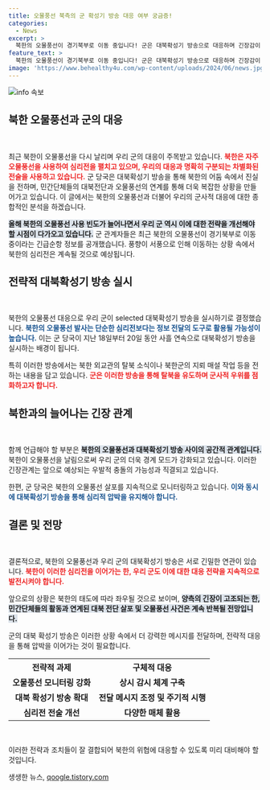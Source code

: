 ```yaml
---
title: 오물풍선 북측의 군 확성기 방송 대응 여부 궁금증!
categories:
  - News
excerpt: >
  북한의 오물풍선이 경기북부로 이동 중입니다! 군은 대북확성기 방송으로 대응하며 긴장감이 고조되고 있는 상황. 대북전단과 오물풍선의 대결이 계속될 전망입니다! 클릭하여 전말을 확인하세요!
feature_text: >
  북한의 오물풍선이 경기북부로 이동 중입니다! 군은 대북확성기 방송으로 대응하며 긴장감이 고조되고 있는 상황. 대북전단과 오물풍선의 대결이 계속될 전망입니다! 클릭하여 전말을 확인하세요!
image: 'https://www.behealthy4u.com/wp-content/uploads/2024/06/news.jpg'
---
```


<p><img src="https://www.behealthy4u.com/wp-content/uploads/2024/06/news.jpg" alt="info 속보" /></p>

<h2 data-ke-size="size26">북한 오물풍선과 군의 대응</h2>

<p data-ke-size="size16">&nbsp;</p>

<p>최근 북한이 오물풍선을 다시 날리며 우리 군의 대응이 주목받고 있습니다. <b><span style="color: #ee2323;">북한은 자주 오물풍선을 사용하여 심리전을 펼치고 있으며, 우리의 대응과 명확히 구분되는 차별화된 전술을 사용하고 있습니다.</span></b> 군 당국은 대북확성기 방송을 통해 북한의 어둠 속에서 진실을 전하며, 민간단체들의 대북전단과 오물풍선의 연계를 통해 더욱 복잡한 상황을 만들어가고 있습니다. 이 글에서는 북한의 오물풍선과 더불어 우리의 군사적 대응에 대한 종합적인 분석을 하겠습니다.</p>

<p><b><span style="background-color: #21538527;">올해 북한의 오물풍선 사용 빈도가 늘어나면서 우리 군 역시 이에 대한 전략을 개선해야 할 시점이 다가오고 있습니다.</span></b> 군 관계자들은 최근 북한의 오물풍선이 경기북부로 이동 중이라는 긴급순항 정보를 공개했습니다. 풍향이 서풍으로 인해 이동하는 상황 속에서 북한의 심리전은 계속될 것으로 예상됩니다.</p>

<h2 data-ke-size="size26">전략적 대북확성기 방송 실시</h2>

<p data-ke-size="size16">&nbsp;</p>

<p>북한의 오물풍선 대응으로 우리 군이 selected 대북확성기 방송을 실시하기로 결정했습니다. <b><span style="color: #1a5490;">북한의 오물풍선 발사는 단순한 심리전보다는 정보 전달의 도구로 활용될 가능성이 높습니다.</span></b> 이는 군 당국이 지난 18일부터 20일 동안 사흘 연속으로 대북확성기 방송을 실시하는 배경이 됩니다. </p>

<p>특히 이러한 방송에서는 북한 외교관의 탈북 소식이나 북한군의 지뢰 매설 작업 등을 전하는 내용을 담고 있습니다. <b><span style="color: #ee2323;">군은 이러한 방송을 통해 탈북을 유도하며 군사적 우위를 점화하고자 합니다.</span></b></p>

<h2 data-ke-size="size26">북한과의 늘어나는 긴장 관계</h2>

<p data-ke-size="size16">&nbsp;</p>

<p>함께 언급해야 할 부분은 <b><span style="background-color: #21538527;">북한의 오물풍선과 대북확성기 방송 사이의 공간적 관계입니다.</span></b> 북한이 오물풍선을 날림으로써 우리 군의 더욱 경계 모드가 강화되고 있습니다. 이러한 긴장관계는 앞으로 예상되는 우발적 충돌의 가능성과 직결되고 있습니다.</p>

<p>한편, 군 당국은 북한의 오물풍선 살포를 지속적으로 모니터링하고 있습니다. <b><span style="color: #1a5490;">이와 동시에 대북확성기 방송을 통해 심리적 압박을 유지해야 합니다.</span></b> </p>

<h2 data-ke-size="size26">결론 및 전망</h2>

<p data-ke-size="size16">&nbsp;</p>

<p>결론적으로, 북한의 오물풍선과 우리 군의 대북확성기 방송은 서로 긴밀한 연관이 있습니다. <b><span style="color: #ee2323;">북한이 이러한 심리전을 이어가는 한, 우리 군도 이에 대한 대응 전략을 지속적으로 발전시켜야 합니다.</span></b>  </p>

<p>앞으로의 상황은 북한의 태도에 따라 좌우될 것으로 보이며, <b><span style="background-color: #21538527;">양측의 긴장이 고조되는 한, 민간단체들의 활동과 연계된 대북 전단 살포 및 오물풍선 사건은 계속 반복될 전망입니다.</span></b> </p>

<p>군의 대북 확성기 방송은 이러한 상황 속에서 더 강력한 메시지를 전달하며, 전략적 대응을 통해 압박을 이어가는 것이 필요합니다. </p>

<table style="width:100%">
  <tr>
    <th>전략적 과제</th>
    <th>구체적 대응</th>
  </tr>
  <tr>
    <td style="text-align: center; height: 17px;"><b>오물풍선 모니터링 강화</b></td>
    <td style="text-align: center; height: 17px;"><b>상시 감시 체계 구축</b></td>
  </tr>
  <tr>
    <td style="text-align: center; height: 17px;"><b>대북 확성기 방송 확대</b></td>
    <td style="text-align: center; height: 17px;"><b>전달 메시지 조정 및 주기적 시행</b></td>
  </tr>
  <tr>
    <td style="text-align: center; height: 17px;"><b>심리전 전술 개선</b></td>
    <td style="text-align: center; height: 17px;"><b>다양한 매체 활용</b></td>
  </tr>
</table>

<p data-ke-size="size16">&nbsp;</p>

<p>이러한 전략과 조치들이 잘 결합되어 북한의 위협에 대응할 수 있도록 미리 대비해야 할 것입니다.</p>
생생한 뉴스, <a href="https://qoogle.tistory.com" rel="dofollow">qoogle.tistory.com</a>


